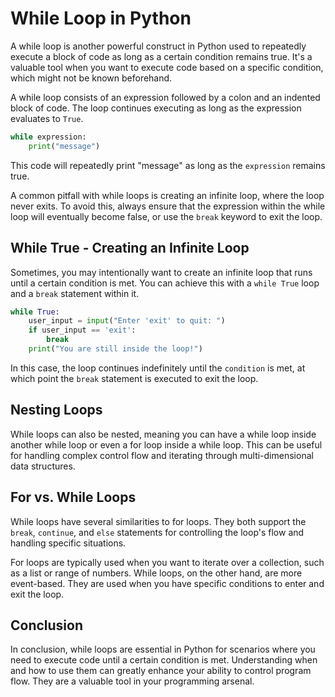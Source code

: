 # While Loop in Python

A while loop is another powerful construct in Python used to repeatedly execute a block of code as long as a certain condition remains true. It's a valuable tool when you want to execute code based on a specific condition, which might not be known beforehand.

A while loop consists of an expression followed by a colon and an indented block of code. The loop continues executing as long as the expression evaluates to `True`.

```python
while expression:
    print("message")
```

This code will repeatedly print "message" as long as the `expression` remains true.

A common pitfall with while loops is creating an infinite loop, where the loop never exits. To avoid this, always ensure that the expression within the while loop will eventually become false, or use the `break` keyword to exit the loop.

## While True - Creating an Infinite Loop

Sometimes, you may intentionally want to create an infinite loop that runs until a certain condition is met. You can achieve this with a `while True` loop and a `break` statement within it.

```python
while True:
    user_input = input("Enter 'exit' to quit: ")
    if user_input == 'exit':
        break
    print("You are still inside the loop!")
```

In this case, the loop continues indefinitely until the `condition` is met, at which point the `break` statement is executed to exit the loop.

## Nesting Loops

While loops can also be nested, meaning you can have a while loop inside another while loop or even a for loop inside a while loop. This can be useful for handling complex control flow and iterating through multi-dimensional data structures.

## For vs. While Loops

While loops have several similarities to for loops. They both support the `break`, `continue`, and `else` statements for controlling the loop's flow and handling specific situations.

For loops are typically used when you want to iterate over a collection, such as a list or range of numbers. While loops, on the other hand, are more event-based. They are used when you have specific conditions to enter and exit the loop.

## Conclusion

In conclusion, while loops are essential in Python for scenarios where you need to execute code until a certain condition is met. Understanding when and how to use them can greatly enhance your ability to control program flow. They are a valuable tool in your programming arsenal.
